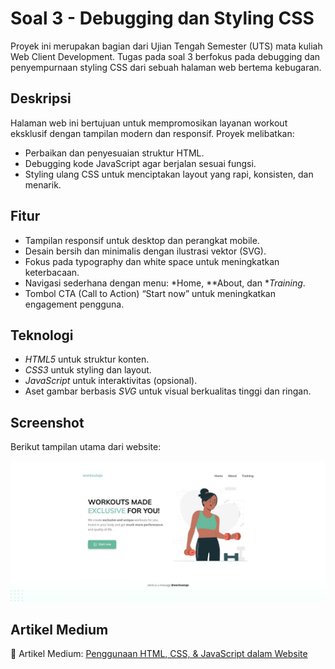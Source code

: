# Soal 3 - Debugging dan Styling CSS

Proyek ini merupakan bagian dari Ujian Tengah Semester (UTS) mata kuliah Web Client Development. Tugas pada soal 3 berfokus pada debugging dan penyempurnaan styling CSS dari sebuah halaman web bertema kebugaran.

## Deskripsi

Halaman web ini bertujuan untuk mempromosikan layanan workout eksklusif dengan tampilan modern dan responsif. Proyek melibatkan:

* Perbaikan dan penyesuaian struktur HTML.
* Debugging kode JavaScript agar berjalan sesuai fungsi.
* Styling ulang CSS untuk menciptakan layout yang rapi, konsisten, dan menarik.

## Fitur

* Tampilan responsif untuk desktop dan perangkat mobile.
* Desain bersih dan minimalis dengan ilustrasi vektor (SVG).
* Fokus pada typography dan white space untuk meningkatkan keterbacaan.
* Navigasi sederhana dengan menu: *Home, **About, dan **Training*.
* Tombol CTA (Call to Action) “Start now” untuk meningkatkan engagement pengguna.

## Teknologi

* *HTML5* untuk struktur konten.
* *CSS3* untuk styling dan layout.
* *JavaScript* untuk interaktivitas (opsional).
* Aset gambar berbasis *SVG* untuk visual berkualitas tinggi dan ringan.

## Screenshot

Berikut tampilan utama dari website:

![Preview Website](images/screenshot.jpeg) <!-- Jika ada screenshot -->

## Artikel Medium

📝 Artikel Medium: [Penggunaan HTML, CSS, & JavaScript dalam Website](https://medium.com/@putraliadli/penggunaan-html-css-javascript-dalam-website-341d27698173)
